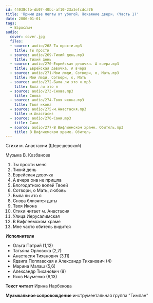 ```yaml
---
id: 44038cfb-db07-40bc-af10-23a3efcdca76
title: 'Прими две лепты от убогой. Покаяние двери. (Часть 1)'
date: 2006-01-01
tags:
  - Взрослым
audio:
  cover: cover.jpg
  files:
  - source: audio/268-Ты прости.mp3
    title: Ты прости 
  - source: audio/269-Тихий день.mp3
    title: Тихий день 
  - source: audio/270-Еврейская девочка. А вчера.mp3
    title: Еврейская девочка. А вчера 
  - source: audio/271-Мои люди, Сотвори, о, Мать.mp3
    title: Мои люди, Сотвори, о, Мать 
  - source: audio/272-Была ли это я.mp3
    title: Была ли это я 
  - source: audio/273-Снова.mp3
    title: Снова 
  - source: audio/274-Твоя икона.mp3
    title: Твоя икона 
  - source: audio/275-м.Анастасия.mp3
    title: м.Анастасия 
  - source: audio/276-Сани.mp3
    title: Сани 
  - source: audio/277-В Вифлиемском храме. Обитель.mp3
    title: В Вифлиемском храме. Обитель 
---
```


Стихи м. Анастасии (Шерешевской)

Музыка В. Казбанова

1. Ты прости меня
2. Тихий день
3. Еврейская девочка
4. А вчера она не пришла
5. Блогодатною волей Твоей
6. Сотвори, о Мать, любовь
7. Была ли это я
8. Снова близятся даты
9. Твоя Икона
10. Стихи читает м. Анастасия
11. Улица Иерусалимская
12. В Вифлеемском храме 
13. Мне часто обитель видится

**Исполнители**
* Ольга Патрий (1,12)
* Татьяна Орловска (2,7)
* Анастасия Тиханович (3,11)
* Ядвига Поплавская и Александр Тиханович (4)
* Марина Малаш (5,6)
* Александр Тиханович (8)
* Яков Науменко (9,13)

**Текст читает** Ирина Нарбекова

**Музыкальное сопровождение** инструментальная группа "Тимпан"